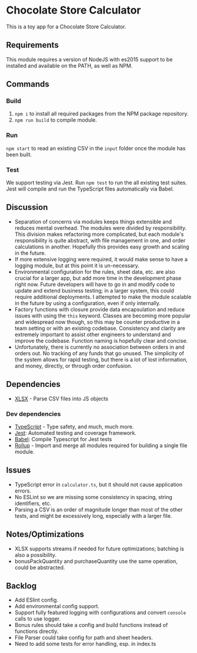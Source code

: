 # Chocolate Store Calculator

This is a toy app for a Chocolate Store Calculator.

## Requirements

This module requires a version of NodeJS with es2015 support to be installed and available on the PATH, as well as NPM.

## Commands

### Build

1) `npm i` to install all required packages from the NPM package repository.
2) `npm run build` to compile module.

### Run

`npm start` to read an existing CSV in the `input` folder once the module has been built.

### Test

We support testing via Jest.  Run `npm test` to run the all existing test suites.
Jest will compile and run the TypeScript files automatically via Babel.

## Discussion 

 - Separation of concerns via modules keeps things extensible and reduces mental overhead.  The modules were divided by responsibility.  This division makes refactoring more complicated, but each module's responsibility is quite abstract, with file management in one, and order calculations in another.  Hopefully this provides easy growth and scaling in the future.  
 -  If more extensive logging were required, it would make sense to have a logging module, but at this point it is un-necessary.  
 -  Environmental configuration for the rules, sheet data, etc. are also crucial for a larger app, but add more time in the development phase right now.  Future developers will have to go in and modify code to update and extend business testing; in a larger system, this could require additional deployments. I attempted to make the module scalable in the future by using a configuration, even if only internally.
 - Factory functions with closure provide data encapsulation and reduce issues with using the `this` keyword.  Classes are becoming more popular and widespread now though, so this may be counter productive in a team setting or with an existing codebase.  Consistency and clarity are extremely important to assist other engineers to understand and improve the codebase.  Function naming is hopefully clear and concise.
 - Unfortunately, there is currently no association between orders in and orders out.  No tracking of any funds that go unused.  The simplicity of the system allows for rapid testing, but there is a lot of lost information, and money, directly, or through order confusion.
 
## Dependencies

- [XLSX](https://docs.sheetjs.com/#json) - Parse CSV files into JS objects

### Dev dependencies
- [TypeScript](https://www.typescriptlang.org/) - Type safety, and much, much more.
- [Jest](https://jestjs.io/): Automated testing and coverage framework.
- [Babel](https://babeljs.io/): Compile Typescript for Jest tests
- [Rollup](https://rollupjs.org/guide/en) - Import and merge all modules required for building a single file module.

## Issues

- TypeScript error in `calculator.ts`, but it should not cause application errors.
- No ESLint so we are missing some consistency in spacing, string identifiers, etc.
- Parsing a CSV is an order of magnitude longer than most of the other tests, and might be excessively long, especially with a larger file.

## Notes/Optimizations

- XLSX supports streams if needed for future optimizations; batching is also a possibility.
- bonusPackQuantity and purchaseQuantity use the same operation, could be abstracted.

## Backlog

- Add ESlint config.
- Add environmental config support.
- Support fully featured logging with configurations and convert `console` calls to use logger.
- Bonus rules should take a config and build functions instead of functions directly.
- File Parser could take config for path and sheet headers.
- Need to add some tests for error handling, esp. in index.ts
